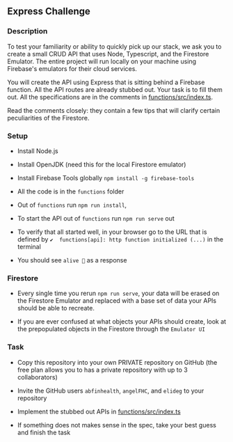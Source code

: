 
## Express Challenge

### Description

To test your familiarity or ability to quickly pick up our stack, we ask you to create a small CRUD API that uses Node, Typescript, and the Firestore Emulator. The entire project will run locally on your machine using Firebase's emulators for their cloud services.

You will create the API using Express that is sitting behind a Firebase function. All the API routes are already stubbed out. Your task is to fill them out. All the specifications are in the comments in [functions/src/index.ts](functions/src/index.ts).

Read the comments closely: they contain a few tips that will clarify certain peculiarities of the Firestore.

### Setup

- Install Node.js

- Install OpenJDK (need this for the local Firestore emulator)

- Install Firebase Tools globally `npm install -g firebase-tools`

- All the code is in the `functions` folder

- Out of `functions` run `npm run install`, 

- To start the API out of `functions` run `npm run serve` out 

- To verify that all started well, in your browser go to the URL that is defined by `✔  functions[api]: http function initialized (...)` in the terminal

- You should see `alive 💪` as a response

### Firestore

- Every single time you rerun `npm run serve`, your data will be erased on the Firestore Emulator and replaced with a base set of data your APIs should be able to recreate. 

- If you are ever confused at what objects your APIs should create, look at the prepopulated objects in the Firestore through the `Emulator UI`

### Task

- Copy this repository into your own PRIVATE repository on GitHub (the free plan allows you to has a private repository with up to 3 collaborators)

- Invite the GitHub users `abfinhealth`, `angelFHC`, and `elideg` to your repository

- Implement the stubbed out APIs in [functions/src/index.ts](functions/src/index.ts)

- If something does not makes sense in the spec, take your best guess and finish the task
